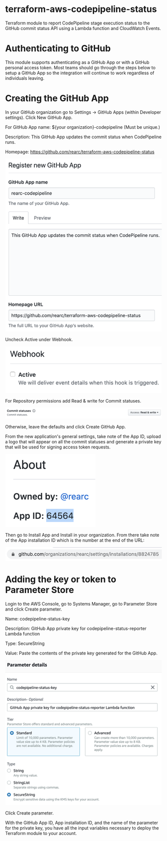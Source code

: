 # terraform-aws-codepipeline-status

Terraform module to report CodePipeline stage execution status to the GitHub commit status API using a Lambda function and CloudWatch Events.

# Authenticating to GitHub

This module supports authenticating as a GitHub App or with a GitHub personal access token. Most teams should go through the steps below to setup a GitHub App so the integration will continue to work regardless of individuals leaving.

# Creating the GitHub App

In your GitHub organization go to Settings -> GitHub Apps (within Developer settings). Click New GitHub App.

For GitHub App name: ${your organization}-codepipeline (Must be unique.)

Description: This GitHub App updates the commit status when CodePipeline runs.

Homepage: https://github.com/rearc/terraform-aws-codepipeline-status

![Register App](/images/register_app.png)

Uncheck Active under Webhook.

![Webhook Inactive](/images/webhook_inactive.png)

For Repository permissions add Read & write for Commit statuses.

![Status Permissions](/images/status_permissions.png)

Otherwise, leave the defaults and click Create GitHub App.

From the new application's general settings, take note of the App ID, upload a logo that will appear on all the commit statuses and generate a private key that will be used for signing access token requests.

![App ID](/images/app_id.png)

Then go to Install App and Install in your organization. From there take note of the App installation ID which is the number at the end of the URL:

![Installation ID](/images/installation_id.png)

# Adding the key or token to Parameter Store

Login to the AWS Console, go to Systems Manager, go to Parameter Store and click Create parameter.

Name: codepipeline-status-key

Description: GitHub App private key for codepipeline-status-reporter Lambda function

Type: SecureString

Value: Paste the contents of the private key generated for the GitHub App.

![Create Parameter](/images/parameter.png)

Click Create parameter.

With the GitHub App ID, App installation ID, and the name of the parameter for the private key, you have all the input variables necessary to deploy the Terraform module to your account.